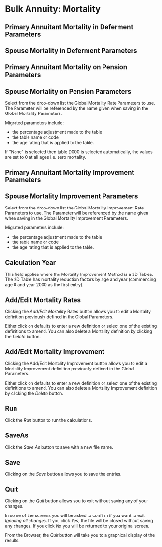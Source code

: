 # Bulk Annuity: Mortality



## Primary Annuitant Mortality in Deferment Parameters

## Spouse Mortality in Deferment Parameters

## Primary Annuitant Mortality on Pension Parameters

## Spouse Mortality on Pension Parameters

Select from the drop-down list the Global Mortality Rate Parameters to
use. The Parameter will be referenced by the name given when saving in
the Global Mortality Parameters.

Migrated parameters include:

-   the percentage adjustment made to the table
-   the table name or code
-   the age rating that is applied to the table.

If "None" is selected then table D000 is selected automatically, the
values are set to 0 at all ages i.e. zero mortality.

## Primary Annuitant Mortality Improvement Parameters

## Spouse Mortality Improvement Parameters

Select from the drop-down list the Global Mortality Improvement Rate
Parameters to use. The Parameter will be referenced by the name given
when saving in the Global Mortality Improvement Parameters.

Migrated parameters include:

-   the percentage adjustment made to the table
-   the table name or code
-   the age rating that is applied to the table.

## Calculation Year

This field applies where the Mortality Improvement Method is a 2D
Tables. The 2D Table has mortality reduction factors by age and year
(commencing age 0 and year 2000 as the first entry).

## Add/Edit Mortality Rates

Clicking the _Add/Edit Mortality_ Rates button allows you to edit a
Mortality definition previously defined in the Global Parameters.

Either click on defaults to enter a new definition or select one of the
existing definitions to amend. You can also delete a Mortality
definition by clicking the _Delete_ button.

## Add/Edit Mortality Improvement

Clicking the Add/Edit Mortality Improvement button allows you to edit a
Mortality Improvement definition previously defined in the Global
Parameters.

Either click on defaults to enter a new definition or select one of the
existing definitions to amend. You can also delete a Mortality
Improvement definition by clicking the _Delete_ button.

## Run

Click the _Run_ button to run the calculations.

## SaveAs

Click the _Save As_ button to save with a new file name.

## Save

Clicking on the _Save_ button allows you to save the entries.

## Quit

Clicking on the _Quit_ button allows you to exit without saving any of
your changes.

In some of the screens you will be asked to confirm if you want to exit
_Ignoring all changes_. If you click _Yes_, the file will be closed
without saving any changes. If you click _No_ you will be returned to your
original screen.

From the Browser, the _Quit_ button will take you to a graphical display
of the results.